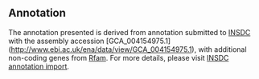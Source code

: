 
Annotation
----------

The annotation presented is derived from annotation submitted to
[INSDC](http://www.insdc.org) with the assembly accession [GCA\_004154975.1]
(http://www.ebi.ac.uk/ena/data/view/GCA_004154975.1),
with additional non-coding genes from
[Rfam](http://rfam.xfam.org/). For more details, please visit [INSDC
annotation import](http://ensemblgenomes.org/info/data/insdc_annotation).
